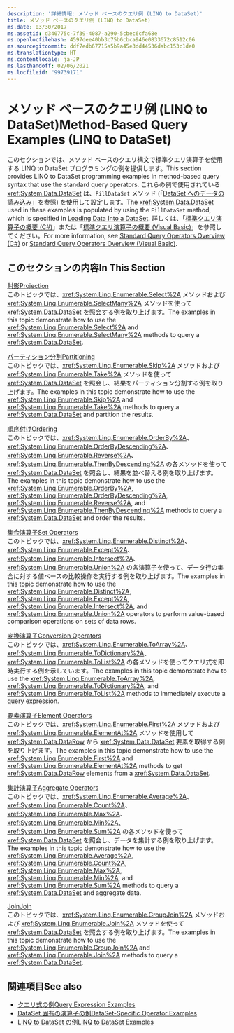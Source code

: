 ```yaml
---
description: '詳細情報: メソッド ベースのクエリ例 (LINQ to DataSet)'
title: メソッド ベースのクエリ例 (LINQ to DataSet)
ms.date: 03/30/2017
ms.assetid: d340775c-7f39-4087-a290-5cbec6cfa68e
ms.openlocfilehash: 4597dee40bb3c75b6cbca946e0833672c8512c06
ms.sourcegitcommit: ddf7edb67715a5b9a45e3dd44536dabc153c1de0
ms.translationtype: HT
ms.contentlocale: ja-JP
ms.lasthandoff: 02/06/2021
ms.locfileid: "99739171"
---
```

# <a name="method-based-query-examples-linq-to-dataset"></a><span data-ttu-id="47b84-103">メソッド ベースのクエリ例 (LINQ to DataSet)</span><span class="sxs-lookup"><span data-stu-id="47b84-103">Method-Based Query Examples (LINQ to DataSet)</span></span>

<span data-ttu-id="47b84-104">このセクションでは、メソッド ベースのクエリ構文で標準クエリ演算子を使用する LINQ to DataSet プログラミングの例を提供します。</span><span class="sxs-lookup"><span data-stu-id="47b84-104">This section provides LINQ to DataSet programming examples in method-based query syntax that use the standard query operators.</span></span> <span data-ttu-id="47b84-105">これらの例で使用されている <xref:System.Data.DataSet> は、`FillDataSet` メソッド (「[DataSet へのデータの読み込み](loading-data-into-a-dataset.md)」を参照) を使用して設定します。</span><span class="sxs-lookup"><span data-stu-id="47b84-105">The <xref:System.Data.DataSet> used in these examples is populated by using the `FillDataSet` method, which is specified in [Loading Data Into a DataSet](loading-data-into-a-dataset.md).</span></span> <span data-ttu-id="47b84-106">詳しくは、「[標準クエリ演算子の概要 (C#)](../../../csharp/programming-guide/concepts/linq/standard-query-operators-overview.md)」または「[標準クエリ演算子の概要 (Visual Basic)](../../../visual-basic/programming-guide/concepts/linq/standard-query-operators-overview.md)」を参照してください。</span><span class="sxs-lookup"><span data-stu-id="47b84-106">For more information, see [Standard Query Operators Overview (C#)](../../../csharp/programming-guide/concepts/linq/standard-query-operators-overview.md) or [Standard Query Operators Overview (Visual Basic)](../../../visual-basic/programming-guide/concepts/linq/standard-query-operators-overview.md).</span></span>  
  
## <a name="in-this-section"></a><span data-ttu-id="47b84-107">このセクションの内容</span><span class="sxs-lookup"><span data-stu-id="47b84-107">In This Section</span></span>  

 [<span data-ttu-id="47b84-108">射影</span><span class="sxs-lookup"><span data-stu-id="47b84-108">Projection</span></span>](method-based-query-syntax-examples-projection.md)  
 <span data-ttu-id="47b84-109">このトピックでは、<xref:System.Linq.Enumerable.Select%2A> メソッドおよび <xref:System.Linq.Enumerable.SelectMany%2A> メソッドを使って <xref:System.Data.DataSet> を照会する例を取り上げます。</span><span class="sxs-lookup"><span data-stu-id="47b84-109">The examples in this topic demonstrate how to use the <xref:System.Linq.Enumerable.Select%2A> and <xref:System.Linq.Enumerable.SelectMany%2A> methods to query a <xref:System.Data.DataSet>.</span></span>  
  
 [<span data-ttu-id="47b84-110">パーティション分割</span><span class="sxs-lookup"><span data-stu-id="47b84-110">Partitioning</span></span>](method-based-query-syntax-examples-partitioning-linq.md)  
 <span data-ttu-id="47b84-111">このトピックでは、<xref:System.Linq.Enumerable.Skip%2A> メソッドおよび <xref:System.Linq.Enumerable.Take%2A> メソッドを使って <xref:System.Data.DataSet> を照会し、結果をパーティション分割する例を取り上げます。</span><span class="sxs-lookup"><span data-stu-id="47b84-111">The examples in this topic demonstrate how to use the <xref:System.Linq.Enumerable.Skip%2A> and <xref:System.Linq.Enumerable.Take%2A> methods to query a <xref:System.Data.DataSet> and partition the results.</span></span>  
  
 [<span data-ttu-id="47b84-112">順序付け</span><span class="sxs-lookup"><span data-stu-id="47b84-112">Ordering</span></span>](method-based-query-syntax-examples-ordering-linq-to-dataset.md)  
 <span data-ttu-id="47b84-113">このトピックでは、<xref:System.Linq.Enumerable.OrderBy%2A>、<xref:System.Linq.Enumerable.OrderByDescending%2A>、<xref:System.Linq.Enumerable.Reverse%2A>、<xref:System.Linq.Enumerable.ThenByDescending%2A> の各メソッドを使って <xref:System.Data.DataSet> を照会し、結果を並べ替える例を取り上げます。</span><span class="sxs-lookup"><span data-stu-id="47b84-113">The examples in this topic demonstrate how to use the <xref:System.Linq.Enumerable.OrderBy%2A>, <xref:System.Linq.Enumerable.OrderByDescending%2A>, <xref:System.Linq.Enumerable.Reverse%2A>, and <xref:System.Linq.Enumerable.ThenByDescending%2A> methods to query a <xref:System.Data.DataSet> and order the results.</span></span>  
  
 [<span data-ttu-id="47b84-114">集合演算子</span><span class="sxs-lookup"><span data-stu-id="47b84-114">Set Operators</span></span>](method-based-query-syntax-examples-set-operators.md)  
 <span data-ttu-id="47b84-115">このトピックでは、<xref:System.Linq.Enumerable.Distinct%2A>、<xref:System.Linq.Enumerable.Except%2A>、<xref:System.Linq.Enumerable.Intersect%2A>、<xref:System.Linq.Enumerable.Union%2A> の各演算子を使って、データ行の集合に対する値ベースの比較操作を実行する例を取り上げます。</span><span class="sxs-lookup"><span data-stu-id="47b84-115">The examples in this topic demonstrate how to use the <xref:System.Linq.Enumerable.Distinct%2A>, <xref:System.Linq.Enumerable.Except%2A>, <xref:System.Linq.Enumerable.Intersect%2A>, and <xref:System.Linq.Enumerable.Union%2A> operators to perform value-based comparison operations on sets of data rows.</span></span>  
  
 [<span data-ttu-id="47b84-116">変換演算子</span><span class="sxs-lookup"><span data-stu-id="47b84-116">Conversion Operators</span></span>](method-based-query-syntax-examples-conversion-operators.md)  
 <span data-ttu-id="47b84-117">このトピックでは、<xref:System.Linq.Enumerable.ToArray%2A>、<xref:System.Linq.Enumerable.ToDictionary%2A>、<xref:System.Linq.Enumerable.ToList%2A> の各メソッドを使ってクエリ式を即時実行する例を示しています。</span><span class="sxs-lookup"><span data-stu-id="47b84-117">The examples in this topic demonstrate how to use the <xref:System.Linq.Enumerable.ToArray%2A>, <xref:System.Linq.Enumerable.ToDictionary%2A>, and <xref:System.Linq.Enumerable.ToList%2A> methods to immediately execute a query expression.</span></span>  
  
 [<span data-ttu-id="47b84-118">要素演算子</span><span class="sxs-lookup"><span data-stu-id="47b84-118">Element Operators</span></span>](method-based-query-syntax-examples-element-operators.md)  
 <span data-ttu-id="47b84-119">このトピックでは、<xref:System.Linq.Enumerable.First%2A> メソッドおよび <xref:System.Linq.Enumerable.ElementAt%2A> メソッドを使用して <xref:System.Data.DataRow> から <xref:System.Data.DataSet> 要素を取得する例を取り上げます。</span><span class="sxs-lookup"><span data-stu-id="47b84-119">The examples in this topic demonstrate how to use the <xref:System.Linq.Enumerable.First%2A> and <xref:System.Linq.Enumerable.ElementAt%2A> methods to get <xref:System.Data.DataRow> elements from a <xref:System.Data.DataSet>.</span></span>  
  
 [<span data-ttu-id="47b84-120">集計演算子</span><span class="sxs-lookup"><span data-stu-id="47b84-120">Aggregate Operators</span></span>](method-based-query-syntax-examples-aggregate-operators.md)  
 <span data-ttu-id="47b84-121">このトピックでは、<xref:System.Linq.Enumerable.Average%2A>、<xref:System.Linq.Enumerable.Count%2A>、<xref:System.Linq.Enumerable.Max%2A>、<xref:System.Linq.Enumerable.Min%2A>、<xref:System.Linq.Enumerable.Sum%2A> の各メソッドを使って <xref:System.Data.DataSet> を照会し、データを集計する例を取り上げます。</span><span class="sxs-lookup"><span data-stu-id="47b84-121">The examples in this topic demonstrate how to use the <xref:System.Linq.Enumerable.Average%2A>, <xref:System.Linq.Enumerable.Count%2A>, <xref:System.Linq.Enumerable.Max%2A>, <xref:System.Linq.Enumerable.Min%2A>, and <xref:System.Linq.Enumerable.Sum%2A> methods to query a <xref:System.Data.DataSet> and aggregate data.</span></span>  
  
 [<span data-ttu-id="47b84-122">Join</span><span class="sxs-lookup"><span data-stu-id="47b84-122">Join</span></span>](method-based-query-syntax-examples-join-linq-to-dataset.md)  
 <span data-ttu-id="47b84-123">このトピックでは、<xref:System.Linq.Enumerable.GroupJoin%2A> メソッドおよび <xref:System.Linq.Enumerable.Join%2A> メソッドを使って <xref:System.Data.DataSet> を照会する例を取り上げます。</span><span class="sxs-lookup"><span data-stu-id="47b84-123">The examples in this topic demonstrate how to use the <xref:System.Linq.Enumerable.GroupJoin%2A> and <xref:System.Linq.Enumerable.Join%2A> methods to query a <xref:System.Data.DataSet>.</span></span>  
  
## <a name="see-also"></a><span data-ttu-id="47b84-124">関連項目</span><span class="sxs-lookup"><span data-stu-id="47b84-124">See also</span></span>

- [<span data-ttu-id="47b84-125">クエリ式の例</span><span class="sxs-lookup"><span data-stu-id="47b84-125">Query Expression Examples</span></span>](query-expression-examples-linq-to-dataset.md)
- [<span data-ttu-id="47b84-126">DataSet 固有の演算子の例</span><span class="sxs-lookup"><span data-stu-id="47b84-126">DataSet-Specific Operator Examples</span></span>](dataset-specific-operator-examples-linq-to-dataset.md)
- [<span data-ttu-id="47b84-127">LINQ to DataSet の例</span><span class="sxs-lookup"><span data-stu-id="47b84-127">LINQ to DataSet Examples</span></span>](linq-to-dataset-examples.md)
